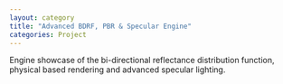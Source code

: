 ```yaml
---
layout: category
title: "Advanced BDRF, PBR & Specular Engine"
categories: Project
---
```


Engine showcase of the bi-directional reflectance distribution function, physical based rendering and advanced specular lighting.
